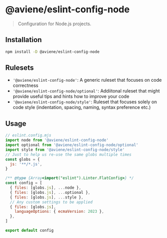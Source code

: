 # @aviene/eslint-config-node

> Configuration for Node.js projects.

## Installation

```sh
npm install -D @aviene/eslint-config-node
```

## Rulesets

- `'@aviene/eslint-config-node'`: A generic ruleset that focuses on code correctness
- `'@aviene/eslint-config-node/optional'`: Addiitonal ruleset that might provide useful tips and hints how to improve your code
- `'@aviene/eslint-config-node/style'`: Ruleset that focuses solely on code style (indentation, spacing, naming, syntax preference etc.)

## Usage

```js
// eslint.config.mjs
import node from '@aviene/eslint-config-node'
import optional from '@aviene/eslint-config-node/optional'
import style from '@aviene/eslint-config-node/style'
// Just to help us re-use the same globs multiple times
const globs = {
  js: '**/*.js',
}

/** @type {Array<import("eslint").Linter.FlatConfig>} */
const config = [
  { files: [globs.js], ...node },
  { files: [globs.js], ...optional },
  { files: [globs.js], ...style },
  // Any custom settings to be applied
  { files: [globs.js],
    languageOptions: { ecmaVersion: 2023 },
  },
]

export default config
```